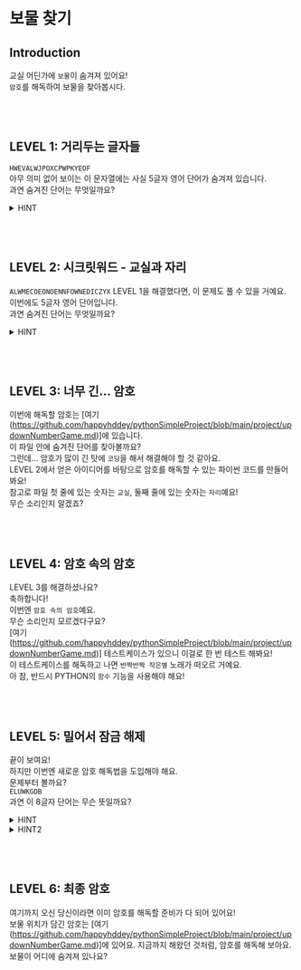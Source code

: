 # 보물 찾기

## Introduction
교실 어딘가에 `보물`이 숨겨져 있어요!  
`암호`를 해독하여 보물을 찾아봅시다.  
<br>
<br>
<br>

## LEVEL 1: 거리두는 글자들
`HWEVALWJPOXCPWPKYEOF`  
아무 의미 없어 보이는 이 문자열에는 사실 5글자 영어 단어가 숨겨져 있습니다.  
과연 숨겨진 단어는 무엇일까요?  
<details><summary>HINT</summary>
글자들이 거리를 두고 있다는 게 어떤 뜻일까요?
</details>
<br>
<br>
<br>

## LEVEL 2: 시크릿워드 - 교실과 자리
`ALWMECOEONOENNFOWNEDICZYX`
LEVEL 1을 해결했다면, 이 문제도 풀 수 있을 거예요.  
이번에도 5글자 영어 단어입니다.  
과연 숨겨진 단어는 무엇일까요?  
<details><summary>HINT</summary>
어제 학교에서 화장실을 갔다가 교실에 돌아왔는데, 내 자리에 누가 앉아있더라? 근데 알고 봤더니 내가 옆교실에 들어갔더라고.  
</details>
<br>
<br>
<br>

## LEVEL 3: 너무 긴... 암호
이번에 해독할 암호는 [여기(https://github.com/happyhddey/pythonSimpleProject/blob/main/project/updownNumberGame.md)]에 있습니다.  
이 파일 안에 숨겨진 단어를 찾아볼까요?  
그런데... 암호가 많이 긴 탓에 `코딩`을 해서 해결해야 할 것 같아요.  
LEVEL 2에서 얻은 아이디어를 바탕으로 암호를 해독할 수 있는 파이썬 코드를 만들어봐요!  
참고로 파일 첫 줄에 있는 숫자는 `교실`, 둘째 줄에 있는 숫자는 `자리`예요!  
무슨 소리인지 알겠죠?  
<br>
<br>
<br>

## LEVEL 4: 암호 속의 암호
LEVEL 3를 해결하셨나요?  
축하합니다!  
이번엔 `암호 속의 암호`예요.  
무슨 소리인지 모르겠다구요?  
[여기(https://github.com/happyhddey/pythonSimpleProject/blob/main/project/updownNumberGame.md)] 테스트케이스가 있으니 이걸로 한 번 테스트 해봐요!  
이 테스트케이스를 해독하고 나면 `반짝반짝 작은별` 노래가 떠오르 거예요.  
아 참, 반드시 PYTHON의 `함수` 기능을 사용해야 해요!  
<br>
<br>
<br>

## LEVEL 5: 밀어서 잠금 해제
끝이 보여요!  
하지만 이번엔 새로운 암호 해독법을 도입해야 해요.  
문제부터 볼까요?  
`ELUWKGDB`  
과연 이 8글자 단어는 무슨 뜻일까요?  
<details><summary>HINT</summary>
밀어서 잠금 해제? 뭘 어떻게 밀라는 말일까요?
</details>
<details><summary>HINT2</summary>
제가 볼 땐... 3번 민 것 같아요.
</details>
<br>
<br>
<br>

## LEVEL 6: 최종 암호
여기까지 오신 당신이라면 이미 암호를 해독할 준비가 다 되어 있어요!  
보물 위치가 담긴 암호는 [여기(https://github.com/happyhddey/pythonSimpleProject/blob/main/project/updownNumberGame.md)]에 있어요.
지금까지 해왔던 것처럼, 암호를 해독해 보아요.
보물이 어디에 숨겨져 있나요?
<br>
<br>
<br>

